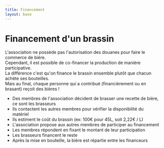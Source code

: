 ```yaml
---
title: Financement
layout: base
---
```


# Financement d'un brassin

L'association ne possède pas l'autorisation des douanes pour faire le commerce de bière.  
Cependant, il est possible de co-financer la production de manière participative.  
La différence c'est qu'on finance le brassin ensemble plutôt que chacun achète ses bouteilles.  
Mais au final, chaque personne qui a contribué (financièrement ou en brasant) reçoit des bières !  

- Des membres de l'association décident de brasser une recette de bière, ce sont les brasseurs
- Ils contactent les autres membres pour vérifier la disponibilité du matériel
- Ils estiment le coût du brassin (ex: 100€ pour 45L, soit 2,22€ / L)
- L'association propose aux autres membres de participer au financement
- Les membres répondent en fixant le montant de leur participation
- Les brasseurs financent le reste
- Après la mise en bouteille, la bière est répartie entre les financeurs
